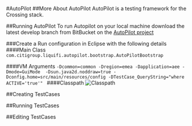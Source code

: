 #AutoPilot
##More About AutoPilot
AutoPilot is a testing framework for the Crossing stack.

##Running AutoPilot
To run Autopilot on your local machine download the latest develop branch from BitBucket on the [AutoPilot project](https://cedt-icg-bitbucket.nam.nsroot.net/bitbucket/projects/CROS/repos/autopilot/browse)



###Create a Run configuration in Eclipse with the following details
####Main Class
`com.citigroup.liquifi.autopilot.bootstrap.AutoPilotBootstrap`

####VM Arguments
`-Dcommon=common
-Dregion=emea
-Dapplication=aee
-Dmode=GuiMode 
-Dsun.java2d.noddraw=true
-Dconfig.home=src/main/resources/config
-DTestCase_QueryString="where ACTIVE='true'"
`
####Classpath
![Classpath](https://teamforge.nam.nsroot.net/sf/wiki/do/viewAttachment/projects.163527_globalcrossing/wiki/EMEAAutopilotTestCases/Autopilot_Liquifi_TotalTouch_1_9.JPG)

##Creating TestCases

##Running TestCases

##Editing TestCases